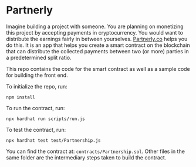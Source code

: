 # Partnerly

Imagine building a project with someone. You are planning on monetizing this project by accepting payments in cryptocurrency. You would want to distribute the earnings fairly in between yourselves. [Partnerly.co](https://www.partnerly.co/) helps you do this. It is an app that helps you create a smart contract on the blockchain that can distribute the collected payments between two (or more) parties in a predetermined split ratio.

This repo contains the code for the smart contract as well as a sample code for building the front end.

To initialize the repo, run:

```
npm install
```

To run the contract, run:

```
npx hardhat run scripts/run.js
```

To test the contract, run:

```
npx hardhat test test/Partnership.js
```

You can find the contract at: `contracts/Partnership.sol`. Other files in the same folder are the intermediary steps taken to build the contract.
